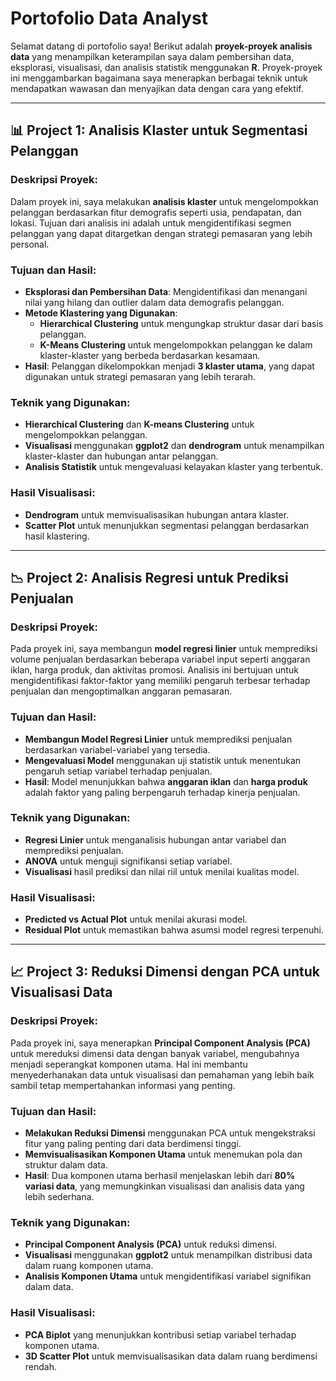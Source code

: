 # **Portofolio Data Analyst**

Selamat datang di portofolio saya! Berikut adalah **proyek-proyek analisis data** yang menampilkan keterampilan saya dalam pembersihan data, eksplorasi, visualisasi, dan analisis statistik menggunakan **R**. Proyek-proyek ini menggambarkan bagaimana saya menerapkan berbagai teknik untuk mendapatkan wawasan dan menyajikan data dengan cara yang efektif.

---

## **📊 Project 1: Analisis Klaster untuk Segmentasi Pelanggan**

### **Deskripsi Proyek:**
Dalam proyek ini, saya melakukan **analisis klaster** untuk mengelompokkan pelanggan berdasarkan fitur demografis seperti usia, pendapatan, dan lokasi. Tujuan dari analisis ini adalah untuk mengidentifikasi segmen pelanggan yang dapat ditargetkan dengan strategi pemasaran yang lebih personal.

### **Tujuan dan Hasil:**
- **Eksplorasi dan Pembersihan Data**: Mengidentifikasi dan menangani nilai yang hilang dan outlier dalam data demografis pelanggan.
- **Metode Klastering yang Digunakan**:
  - **Hierarchical Clustering** untuk mengungkap struktur dasar dari basis pelanggan.
  - **K-Means Clustering** untuk mengelompokkan pelanggan ke dalam klaster-klaster yang berbeda berdasarkan kesamaan.
- **Hasil**: Pelanggan dikelompokkan menjadi **3 klaster utama**, yang dapat digunakan untuk strategi pemasaran yang lebih terarah.

### **Teknik yang Digunakan:**
- **Hierarchical Clustering** dan **K-means Clustering** untuk mengelompokkan pelanggan.
- **Visualisasi** menggunakan **ggplot2** dan **dendrogram** untuk menampilkan klaster-klaster dan hubungan antar pelanggan.
- **Analisis Statistik** untuk mengevaluasi kelayakan klaster yang terbentuk.

### **Hasil Visualisasi:**
- **Dendrogram** untuk memvisualisasikan hubungan antara klaster.
- **Scatter Plot** untuk menunjukkan segmentasi pelanggan berdasarkan hasil klastering.

---

## **📉 Project 2: Analisis Regresi untuk Prediksi Penjualan**

### **Deskripsi Proyek:**
Pada proyek ini, saya membangun **model regresi linier** untuk memprediksi volume penjualan berdasarkan beberapa variabel input seperti anggaran iklan, harga produk, dan aktivitas promosi. Analisis ini bertujuan untuk mengidentifikasi faktor-faktor yang memiliki pengaruh terbesar terhadap penjualan dan mengoptimalkan anggaran pemasaran.

### **Tujuan dan Hasil:**
- **Membangun Model Regresi Linier** untuk memprediksi penjualan berdasarkan variabel-variabel yang tersedia.
- **Mengevaluasi Model** menggunakan uji statistik untuk menentukan pengaruh setiap variabel terhadap penjualan.
- **Hasil**: Model menunjukkan bahwa **anggaran iklan** dan **harga produk** adalah faktor yang paling berpengaruh terhadap kinerja penjualan.

### **Teknik yang Digunakan:**
- **Regresi Linier** untuk menganalisis hubungan antar variabel dan memprediksi penjualan.
- **ANOVA** untuk menguji signifikansi setiap variabel.
- **Visualisasi** hasil prediksi dan nilai riil untuk menilai kualitas model.

### **Hasil Visualisasi:**
- **Predicted vs Actual Plot** untuk menilai akurasi model.
- **Residual Plot** untuk memastikan bahwa asumsi model regresi terpenuhi.

---

## **📈 Project 3: Reduksi Dimensi dengan PCA untuk Visualisasi Data**

### **Deskripsi Proyek:**
Pada proyek ini, saya menerapkan **Principal Component Analysis (PCA)** untuk mereduksi dimensi data dengan banyak variabel, mengubahnya menjadi seperangkat komponen utama. Hal ini membantu menyederhanakan data untuk visualisasi dan pemahaman yang lebih baik sambil tetap mempertahankan informasi yang penting.

### **Tujuan dan Hasil:**
- **Melakukan Reduksi Dimensi** menggunakan PCA untuk mengekstraksi fitur yang paling penting dari data berdimensi tinggi.
- **Memvisualisasikan Komponen Utama** untuk menemukan pola dan struktur dalam data.
- **Hasil**: Dua komponen utama berhasil menjelaskan lebih dari **80% variasi data**, yang memungkinkan visualisasi dan analisis data yang lebih sederhana.

### **Teknik yang Digunakan:**
- **Principal Component Analysis (PCA)** untuk reduksi dimensi.
- **Visualisasi** menggunakan **ggplot2** untuk menampilkan distribusi data dalam ruang komponen utama.
- **Analisis Komponen Utama** untuk mengidentifikasi variabel signifikan dalam data.

### **Hasil Visualisasi:**
- **PCA Biplot** yang menunjukkan kontribusi setiap variabel terhadap komponen utama.
- **3D Scatter Plot** untuk memvisualisasikan data dalam ruang berdimensi rendah.



